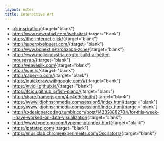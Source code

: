 ```yaml
---
layout: notes
title: Interactive Art
---
```



- [p5 inspiration](https://github.com/ITPNYU/ICM-2016/wiki/Inspiration){:target="blank"}
- <http://www.newrafael.com/websites>{:target="blank"}
- <https://the-internet.click/>{:target="blank"}
- <http://superpixelquest.com/>{:target="blank"}
- <http://www.bdnext.net/roaxaca-zone/>{:target="blank"}
- <http://www.molleindustria.org/to-build-a-better-mousetrap/>{:target="blank"}
- <http://weavesilk.com/>{:target="blank"}
- <http://agar.io/>{:target="blank"}
- <http://paper-io.com/>{:target="blank"}
- <https://quickdraw.withgoogle.com/#>{:target="blank"}
- <https://nvioli.github.io/>{:target="blank"}
- <https://fcjou.github.io/fish-piano/>{:target="blank"}
- <http://share.framerjs.com/4ie4c9u5jodh/>{:target="blank"}
- <https://www.jdjohnsonmedia.com/session5/index.html>{:target="blank"}
- <https://www.jdjohnsonmedia.com/session9/index.html>{:target="blank"}
- <http://uxdesignercoding.tumblr.com/post/143328882704/for-this-week-i-have-worked-on-data-visualization>{:target="blank"}
- <http://www.typotopo.com/typemenot/index.html>{:target="blank"}
- <https://patatap.com/>{:target="blank"}
- <https://musiclab.chromeexperiments.com/Oscillators/>{:target="blank"}